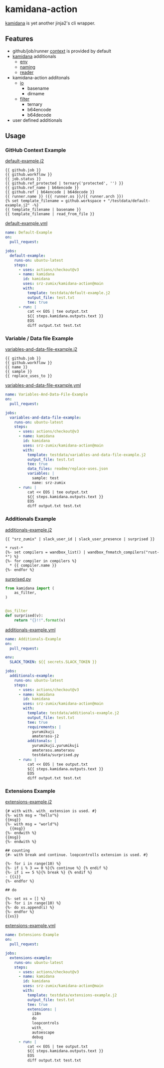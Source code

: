 # kamidana-action

[kamidana][] is yet another jinja2's cli wrapper.

## Features

* github/job/runner [context](https://docs.github.com/en/actions/learn-github-actions/contexts) is provided by default
* [kamidana][] additionals
  * [env](https://github.com/podhmo/kamidana/blob/master/kamidana/additionals/env.py)
  * [naming](https://github.com/podhmo/kamidana/blob/master/kamidana/additionals/naming.py)
  * [reader](https://github.com/podhmo/kamidana/blob/master/kamidana/additionals/reader.py)
* kamidana-action additonals
  * [io](additionals/io.py)
    * basename
    * dirname
  * [filter](additionals/filter.py)
    * ternary
    * b64encode
    * b64decode
* user defined additionals

## Usage

### GitHub Context Example

[default-example.j2](testdata/default-example.j2)

```text
{{ github.job }}
{{ github.workflow }}
{{ job.status }}
{{ github.ref_protected | ternary('protected', '') }}
{{ github.ref_name | b64encode }}
{{ github.ref | b64encode | b64decode }}
{{ runner.name }} ({{ runner.os }}/{{ runner.arch }})
{% set template_filename = github.workspace + "/testdata/default-example.j2" -%}
{{ template_filename | basename }}
{{ template_filename | read_from_file }}
```

[default-example.yml](.github/workflows/default-example.yml)

```yaml
name: Default-Example
on:
  pull_request:

jobs:
  default-example:
    runs-on: ubuntu-latest
    steps:
      - uses: actions/checkout@v3
      - name: kamidana
        id: kamidana
        uses: srz-zumix/kamidana-action@main
        with:
          template: testdata/default-example.j2
          output_file: test.txt
          tee: true
      - run: |
          cat << EOS | tee output.txt
          ${{ steps.kamidana.outputs.text }}
          EOS
          diff output.txt test.txt
```

### Variable / Data file Example

[variables-and-data-file-example.j2](testdata/variables-and-data-file-example.j2)

```text
{{ github.job }}
{{ github.workflow }}
{{ name }}
{{ sample }}
{{ replace_uses_to }}
```

[variables-and-data-file-example.yml](.github/workflows/variables-and-data-file-example.yml)

```yaml
name: Variables-And-Data-File-Example
on:
  pull_request:

jobs:
  variables-and-data-file-example:
    runs-on: ubuntu-latest
    steps:
      - uses: actions/checkout@v3
      - name: kamidana
        id: kamidana
        uses: srz-zumix/kamidana-action@main
        with:
          template: testdata/variables-and-data-file-example.j2
          output_file: test.txt
          tee: true
          data_files: readme/replace-uses.json
          variables: |
            sample: test
            name: srz-zumix
      - run: |
          cat << EOS | tee output.txt
          ${{ steps.kamidana.outputs.text }}
          EOS
          diff output.txt test.txt
```

### Additionals Example

[additionals-example.j2](testdata/additionals-example.j2)

```text
{{ "srz_zumix" | slack_user_id | slack_user_presence | surprised }}

* rust-*
{%- set compilers = wandbox_list() | wandbox_fnmatch_compilers("rust-*") %}
{%- for compiler in compilers %}
  * {{ compiler.name }}
{%- endfor %}
```

[surprised.py](testdata/surprised.py)

```python
from kamidana import (
    as_filter,
)


@as_filter
def surprised(v):
    return "{}!!".format(v)
```

[additionals-example.yml](.github/workflows/additionals-example.yml)

```yaml
name: Additionals-Example
on:
  pull_request:

env:
  SLACK_TOKEN: ${{ secrets.SLACK_TOKEN }}

jobs:
  additionals-example:
    runs-on: ubuntu-latest
    steps:
      - uses: actions/checkout@v3
      - name: kamidana
        id: kamidana
        uses: srz-zumix/kamidana-action@main
        with:
          template: testdata/additionals-example.j2
          output_file: test.txt
          tee: true
          requirements: |
            yurumikuji
            amaterasu-j2
          additonals: |
            yurumikuji.yurumikuji
            amaterasu.amaterasu
            testdata/surprised.py
      - run: |
          cat << EOS | tee output.txt
          ${{ steps.kamidana.outputs.text }}
          EOS
          diff output.txt test.txt
```

### Extensions Example

[extensions-example.j2](testdata/extensions-example.j2)

```text
{# with with. with_ extension is used. #}
{%- with msg = "hello"%}
{{msg}}
{%- with msg = "world"%}
  {{msg}}
{%- endwith %}
{{msg}}
{%- endwith %}

## counting
{#- with break and continue. loopcontrolls extension is used. #}

{%- for i in range(10) %}
{%- if i % 3 == 0 %}{% continue %} {% endif %}
{%- if i == 5 %}{% break %} {% endif %}
- {{i}}
{%- endfor %}

## do

{%- set xs = [] %}
{%- for i in range(10) %}
{%- do xs.append(i) %}
{%- endfor %}
{{xs}}
```

[extensions-example.yml](.github/workflows/extensions-example.yml)

```yaml
name: Extensions-Example
on:
  pull_request:

jobs:
  extensions-example:
    runs-on: ubuntu-latest
    steps:
      - uses: actions/checkout@v3
      - name: kamidana
        id: kamidana
        uses: srz-zumix/kamidana-action@main
        with:
          template: testdata/extensions-example.j2
          output_file: test.txt
          tee: true
          extensions: |
            i18n
            do
            loopcontrols
            with_
            autoescape
            debug
      - run: |
          cat << EOS | tee output.txt
          ${{ steps.kamidana.outputs.text }}
          EOS
          diff output.txt test.txt
```

[kamidana]:https://github.com/podhmo/kamidana
